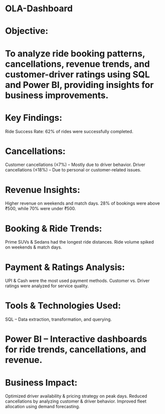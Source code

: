 # OLA-Dashboard
# Objective:
# To analyze ride booking patterns, cancellations, revenue trends, and customer-driver ratings using SQL and Power BI, providing insights for business improvements.

# Key Findings:
 Ride Success Rate: 62% of rides were successfully completed.
#  Cancellations:
Customer cancellations (≤7%) – Mostly due to driver behavior.
Driver cancellations (≤18%) – Due to personal or customer-related issues.
# Revenue Insights:
Higher revenue on weekends and match days.
28% of bookings were above ₹500, while 70% were under ₹500.
# Booking & Ride Trends:
Prime SUVs & Sedans had the longest ride distances.
Ride volume spiked on weekends & match days.
#  Payment & Ratings Analysis:
UPI & Cash were the most used payment methods.
Customer vs. Driver ratings were analyzed for service quality.
#  Tools & Technologies Used:
 SQL – Data extraction, transformation, and querying.
# Power BI – Interactive dashboards for ride trends, cancellations, and revenue.

# Business Impact:
 Optimized driver availability & pricing strategy on peak days.
 Reduced cancellations by analyzing customer & driver behavior.
 Improved fleet allocation using demand forecasting.
